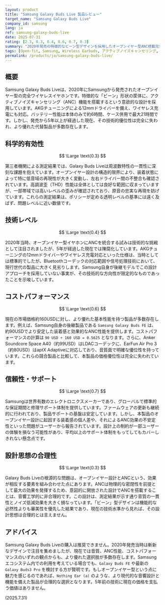 ```yaml
---
layout: product
title: "Samsung Galaxy Buds Live 製品レビュー"
target_name: "Samsung Galaxy Buds Live"
company_id: samsung
lang: ja
ref: samsung-galaxy-buds-live
date: 2025-07-31
rating: [2.3, 0.3, 0.4, 0.6, 0.7, 0.3]
summary: "2020年発売の特徴的なビーン型デザインを採用したオープンイヤー型ANC搭載完全ワイヤレスイヤホン。開放型設計とANCの矛盾した組み合わせにより音質面で課題が多く、現在では同等以上の機能をより安価で実現できる製品が多数存在するため、コストパフォーマンスは低い。"
tags: [Open-fit, Samsung, Wireless Earbuds, アクティブノイズキャンセリング, 完全ワイヤレスイヤホン]
permalink: /products/ja/samsung-galaxy-buds-live/
---
```

## 概要

Samsung Galaxy Buds Liveは、2020年にSamsungから発売されたオープンイヤー型の完全ワイヤレスイヤホンです。特徴的な「ビーン」形状の筐体に、アクティブノイズキャンセリング（ANC）機能を搭載するという意欲的な設計を採用しています。AKGチューニングによる12mmドライバーを備え、ワイヤレス充電にも対応。バッテリー性能は本体のみで約6時間、ケース併用で最大21時間です。しかし、発売から5年以上が経過した現在、その技術的優位性は完全に失われ、より優れた代替製品が多数存在します。

## 科学的有効性

$$ \Large \text{0.3} $$

第三者機関による測定結果では、Galaxy Buds Liveは周波数特性の一貫性に深刻な課題を抱えています。オープンイヤー設計の構造的限界により、装着状態によって特に低音域の再現性が大きく変動し、左右ドライバー間の不整合も確認されています。高調波歪（THD）性能は全体としては良好な範囲に収まっていますが、一部帯域では高いレベルの歪みが確認されており、原音の忠実な再現を妨げています。これらの測定結果は、ポリシーが定める透明レベルの基準には遠く及ばず、問題レベルに近い数値です。

## 技術レベル

$$ \Large \text{0.4} $$

2020年当時、オープンイヤー型イヤホンにANCを統合する試みは技術的な挑戦として注目されましたが、5年が経過した現在では陳腐化しています。AKGチューニングの12mmドライバーやワイヤレス充電対応といった仕様は、当時としては標準的でしたが、Bluetoothコーデックの対応範囲や信号処理技術において、現行世代の製品に大きく見劣りします。Samsung自身が後継モデルでこの設計アプローチを採用していない事実が、その技術的な方向性が限定的なものであったことを示唆しています。

## コストパフォーマンス

$$ \Large \text{0.6} $$

現在の市場価格約160USDに対し、より優れた基本性能を持つ製品が多数存在します。例えば、Samsung自身の後継製品である `Samsung Galaxy Buds FE` は、約90USDでより安定した装着感と効果的なANC性能を提供します。コストパフォーマンスの計算は `90 USD ÷ 160 USD = 0.5625` となります。さらに、Anker Soundcore Space A40（約99USD）はLDACコーデックに、EarFun Air Pro 3（約80USD）はaptX Adaptiveに対応しており、音質面で明確な優位性を持っています。これらの競合製品と比較して、本製品の価格優位性は完全に失われています。

## 信頼性・サポート

$$ \Large \text{0.7} $$

Samsungは世界有数のエレクトロニクスメーカーであり、グローバルで標準的な保証期間と修理サポート体制を提供しています。ファームウェアの更新も継続的に行われており、製品サポートの基盤は安定しています。しかし、本製品のオープンイヤー設計に起因する装着感の個人差や、それによるANC効果の不安定性といった問題がユーザーから報告されています。設計上の制約が一部ユーザーの体験を損なう可能性があり、平均以上のサポート体制をもってしてもカバーしきれない懸念点です。

## 設計思想の合理性

$$ \Large \text{0.3} $$

Galaxy Buds Liveの根源的な問題は、オープンイヤー設計とANCという、効果が相反する要素を組み合わせた点にあります。ANCは物理的な密閉性を前提として最大の効果を発揮するため、意図的に開放された設計でANCを搭載することは、音響工学的に非合理的です。この設計は、測定結果が示す通り音質の一貫性とノイズ低減効果を大きく損なっています。「ビーン」型デザインは機能的な必然性よりも審美性を優先した結果であり、現在の技術水準から見れば、その設計思想は合理的とは言えません。

## アドバイス

Samsung Galaxy Buds Liveの購入は推奨できません。2020年発売当時は斬新なデザインで注目を集めましたが、現在では音質、ANC性能、コストパフォーマンスのいずれの観点からも、より優れた選択肢が多数存在します。Samsungエコシステム内での利用を考えている場合でも、`Galaxy Buds FE` や最新の `Galaxy Buds3 Pro` を検討する方が賢明です。もしオープンイヤー型という点に魅力を感じるのであれば、`Nothing Ear (a)` のような、より現代的な音響設計と機能を備えた製品が合理的な選択となります。5年前の技術に現在の価格を支払う価値はありません。

(2025.7.31)
